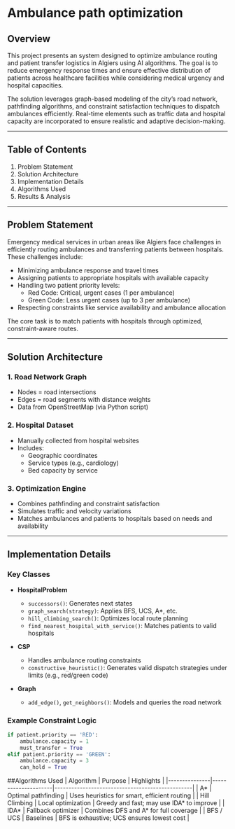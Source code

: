 # Ambulance path optimization
## Overview

This project presents an system designed to optimize ambulance routing and patient transfer logistics in Algiers using AI algorithms. The goal is to reduce emergency response times and ensure effective distribution of patients across healthcare facilities while considering medical urgency and hospital capacities.

The solution leverages graph-based modeling of the city’s road network, pathfinding algorithms, and constraint satisfaction techniques to dispatch ambulances efficiently. Real-time elements such as traffic data and hospital capacity are incorporated to ensure realistic and adaptive decision-making.

---

## Table of Contents
1. Problem Statement  
2. Solution Architecture  
3. Implementation Details  
4. Algorithms Used  
5. Results & Analysis

---

## Problem Statement

Emergency medical services in urban areas like Algiers face challenges in efficiently routing ambulances and transferring patients between hospitals. These challenges include:

- Minimizing ambulance response and travel times  
- Assigning patients to appropriate hospitals with available capacity  
- Handling two patient priority levels:  
  - Red Code: Critical, urgent cases (1 per ambulance)  
  - Green Code: Less urgent cases (up to 3 per ambulance)  
- Respecting constraints like service availability and ambulance allocation  

The core task is to match patients with hospitals through optimized, constraint-aware routes.

---

## Solution Architecture

### 1. Road Network Graph
- Nodes = road intersections
- Edges = road segments with distance weights
- Data from OpenStreetMap (via Python script)

### 2. Hospital Dataset
- Manually collected from hospital websites
- Includes:
  - Geographic coordinates
  - Service types (e.g., cardiology)
  - Bed capacity by service

### 3. Optimization Engine
- Combines pathfinding and constraint satisfaction
- Simulates traffic and velocity variations
- Matches ambulances and patients to hospitals based on needs and availability

---

## Implementation Details

### Key Classes

- **HospitalProblem**
  - `successors()`: Generates next states
  - `graph_search(strategy)`: Applies BFS, UCS, A*, etc.
  - `hill_climbing_search()`: Optimizes local route planning
  - `find_nearest_hospital_with_service()`: Matches patients to valid hospitals

- **CSP**
  - Handles ambulance routing constraints
  - `constructive_heuristic()`: Generates valid dispatch strategies under limits (e.g., red/green code)

- **Graph**
  - `add_edge()`, `get_neighbors()`: Models and queries the road network

### Example Constraint Logic

```python
if patient.priority == 'RED':
    ambulance.capacity = 1
    must_transfer = True
elif patient.priority == 'GREEN':
    ambulance.capacity = 3
    can_hold = True
```
##Algorithms Used
| Algorithm     | Purpose             | Highlights                                      |
|---------------|---------------------|-------------------------------------------------|
| A*            | Optimal pathfinding | Uses heuristics for smart, efficient routing    |
| Hill Climbing | Local optimization  | Greedy and fast; may use IDA* to improve        |
| IDA*          | Fallback optimizer  | Combines DFS and A* for full coverage           |
| BFS / UCS     | Baselines           | BFS is exhaustive; UCS ensures lowest cost      |

